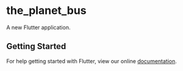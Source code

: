 # the_planet_bus

A new Flutter application.

## Getting Started

For help getting started with Flutter, view our online
[documentation](https://flutter.io/).
